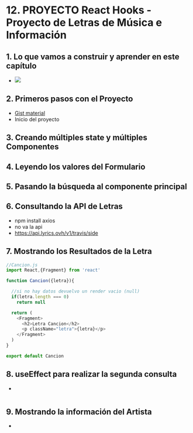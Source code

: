 # 12. PROYECTO React Hooks - Proyecto de Letras de Música e Información

## 1. Lo que vamos a construir y aprender en este capítulo
- ![](https://trello-attachments.s3.amazonaws.com/5b014dcaf4507eacfc1b4540/5d7fef6652faf333827e91c3/f6fb85df221d4cabbdf4b12814697b69/image.png)
## 2. Primeros pasos con el Proyecto
- [Gist material](https://gist.github.com/juanpablogdl/913aa9fb212bee2815291b5228cfbfef)
- Inicio del proyecto
## 3. Creando múltiples state y múltiples Componentes

## 4. Leyendo los valores del Formulario

## 5. Pasando la búsqueda al componente principal

## 6. Consultando la API de Letras
- npm install axios
- no va la api
- https://api.lyrics.ovh/v1/travis/side

## 7. Mostrando los Resultados de la Letra
```js
//Cancion.js
import React,{Fragment} from 'react'

function Cancion({letra}){

  //si no hay datos devuelvo un render vacio (null)
  if(letra.length === 0)
    return null

  return (
    <Fragment>
      <h2>Letra Cancion</h2>
      <p className="letra">{letra}</p>
    </Fragment>
  )
}

export default Cancion
```
## 8. useEffect para realizar la segunda consulta
- 
```js
```
## 9. Mostrando la información del Artista
- 
```js
```

